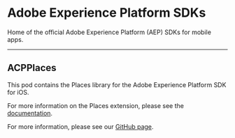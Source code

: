 # Adobe Experience Platform SDKs
Home of the official Adobe Experience Platform (AEP) SDKs for mobile apps.

<hr>

## ACPPlaces

This pod contains the Places library for the Adobe Experience Platform SDK for iOS.

For more information on the Places extension, please see the [documentation](https://docs.adobe.com/content/help/en/places/using/places-ext-aep-sdks/places-extension/places-extension.html).

For more information, please see our [GitHub page](https://github.com/Adobe-Marketing-Cloud/acp-sdks).
